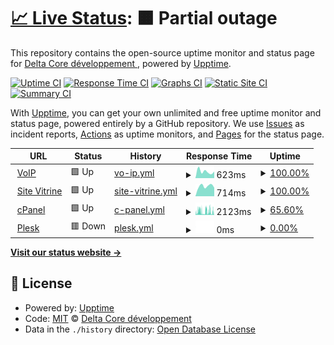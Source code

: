 # [📈 Live Status](https://status.delta-core.fr): <!--live status--> **🟧 Partial outage**

This repository contains the open-source uptime monitor and status page for [Delta Core développement ](https://delta-core.fr), powered by [Upptime](https://github.com/upptime/upptime).

[![Uptime CI](https://github.com/Delta-Core/status/workflows/Uptime%20CI/badge.svg)](https://github.com/Delta-Core/status/actions?query=workflow%3A%22Uptime+CI%22)
[![Response Time CI](https://github.com/Delta-Core/status/workflows/Response%20Time%20CI/badge.svg)](https://github.com/Delta-Core/status/actions?query=workflow%3A%22Response+Time+CI%22)
[![Graphs CI](https://github.com/Delta-Core/status/workflows/Graphs%20CI/badge.svg)](https://github.com/Delta-Core/status/actions?query=workflow%3A%22Graphs+CI%22)
[![Static Site CI](https://github.com/Delta-Core/status/workflows/Static%20Site%20CI/badge.svg)](https://github.com/Delta-Core/status/actions?query=workflow%3A%22Static+Site+CI%22)
[![Summary CI](https://github.com/Delta-Core/status/workflows/Summary%20CI/badge.svg)](https://github.com/Delta-Core/status/actions?query=workflow%3A%22Summary+CI%22)

With [Upptime](https://upptime.js.org), you can get your own unlimited and free uptime monitor and status page, powered entirely by a GitHub repository. We use [Issues](https://github.com/Delta-Core/status/issues) as incident reports, [Actions](https://github.com/Delta-Core/status/actions) as uptime monitors, and [Pages](https://status.delta-core.fr) for the status page.

<!--start: status pages-->
<!-- This summary is generated by Upptime (https://github.com/upptime/upptime) -->
<!-- Do not edit this manually, your changes will be overwritten -->
<!-- prettier-ignore -->
| URL | Status | History | Response Time | Uptime |
| --- | ------ | ------- | ------------- | ------ |
| <img alt="" src="https://icons.duckduckgo.com/ip3/null.ico" height="13"> [VoIP](voip.delta-core.app) | 🟩 Up | [vo-ip.yml](https://github.com/Delta-Core/status/commits/HEAD/history/vo-ip.yml) | <details><summary><img alt="Response time graph" src="./graphs/vo-ip/response-time-week.png" height="20"> 623ms</summary><br><a href="https://status.delta-core.fr/history/vo-ip"><img alt="Response time 2471" src="https://img.shields.io/endpoint?url=https%3A%2F%2Fraw.githubusercontent.com%2FDelta-Core%2Fstatus%2FHEAD%2Fapi%2Fvo-ip%2Fresponse-time.json"></a><br><a href="https://status.delta-core.fr/history/vo-ip"><img alt="24-hour response time 313" src="https://img.shields.io/endpoint?url=https%3A%2F%2Fraw.githubusercontent.com%2FDelta-Core%2Fstatus%2FHEAD%2Fapi%2Fvo-ip%2Fresponse-time-day.json"></a><br><a href="https://status.delta-core.fr/history/vo-ip"><img alt="7-day response time 623" src="https://img.shields.io/endpoint?url=https%3A%2F%2Fraw.githubusercontent.com%2FDelta-Core%2Fstatus%2FHEAD%2Fapi%2Fvo-ip%2Fresponse-time-week.json"></a><br><a href="https://status.delta-core.fr/history/vo-ip"><img alt="30-day response time 1624" src="https://img.shields.io/endpoint?url=https%3A%2F%2Fraw.githubusercontent.com%2FDelta-Core%2Fstatus%2FHEAD%2Fapi%2Fvo-ip%2Fresponse-time-month.json"></a><br><a href="https://status.delta-core.fr/history/vo-ip"><img alt="1-year response time 2471" src="https://img.shields.io/endpoint?url=https%3A%2F%2Fraw.githubusercontent.com%2FDelta-Core%2Fstatus%2FHEAD%2Fapi%2Fvo-ip%2Fresponse-time-year.json"></a></details> | <details><summary><a href="https://status.delta-core.fr/history/vo-ip">100.00%</a></summary><a href="https://status.delta-core.fr/history/vo-ip"><img alt="All-time uptime 87.15%" src="https://img.shields.io/endpoint?url=https%3A%2F%2Fraw.githubusercontent.com%2FDelta-Core%2Fstatus%2FHEAD%2Fapi%2Fvo-ip%2Fuptime.json"></a><br><a href="https://status.delta-core.fr/history/vo-ip"><img alt="24-hour uptime 100.00%" src="https://img.shields.io/endpoint?url=https%3A%2F%2Fraw.githubusercontent.com%2FDelta-Core%2Fstatus%2FHEAD%2Fapi%2Fvo-ip%2Fuptime-day.json"></a><br><a href="https://status.delta-core.fr/history/vo-ip"><img alt="7-day uptime 100.00%" src="https://img.shields.io/endpoint?url=https%3A%2F%2Fraw.githubusercontent.com%2FDelta-Core%2Fstatus%2FHEAD%2Fapi%2Fvo-ip%2Fuptime-week.json"></a><br><a href="https://status.delta-core.fr/history/vo-ip"><img alt="30-day uptime 80.00%" src="https://img.shields.io/endpoint?url=https%3A%2F%2Fraw.githubusercontent.com%2FDelta-Core%2Fstatus%2FHEAD%2Fapi%2Fvo-ip%2Fuptime-month.json"></a><br><a href="https://status.delta-core.fr/history/vo-ip"><img alt="1-year uptime 87.15%" src="https://img.shields.io/endpoint?url=https%3A%2F%2Fraw.githubusercontent.com%2FDelta-Core%2Fstatus%2FHEAD%2Fapi%2Fvo-ip%2Fuptime-year.json"></a></details>
| <img alt="" src="https://icons.duckduckgo.com/ip3/delta-core.fr.ico" height="13"> [Site Vitrine](https://delta-core.fr) | 🟩 Up | [site-vitrine.yml](https://github.com/Delta-Core/status/commits/HEAD/history/site-vitrine.yml) | <details><summary><img alt="Response time graph" src="./graphs/site-vitrine/response-time-week.png" height="20"> 714ms</summary><br><a href="https://status.delta-core.fr/history/site-vitrine"><img alt="Response time 1083" src="https://img.shields.io/endpoint?url=https%3A%2F%2Fraw.githubusercontent.com%2FDelta-Core%2Fstatus%2FHEAD%2Fapi%2Fsite-vitrine%2Fresponse-time.json"></a><br><a href="https://status.delta-core.fr/history/site-vitrine"><img alt="24-hour response time 0" src="https://img.shields.io/endpoint?url=https%3A%2F%2Fraw.githubusercontent.com%2FDelta-Core%2Fstatus%2FHEAD%2Fapi%2Fsite-vitrine%2Fresponse-time-day.json"></a><br><a href="https://status.delta-core.fr/history/site-vitrine"><img alt="7-day response time 714" src="https://img.shields.io/endpoint?url=https%3A%2F%2Fraw.githubusercontent.com%2FDelta-Core%2Fstatus%2FHEAD%2Fapi%2Fsite-vitrine%2Fresponse-time-week.json"></a><br><a href="https://status.delta-core.fr/history/site-vitrine"><img alt="30-day response time 833" src="https://img.shields.io/endpoint?url=https%3A%2F%2Fraw.githubusercontent.com%2FDelta-Core%2Fstatus%2FHEAD%2Fapi%2Fsite-vitrine%2Fresponse-time-month.json"></a><br><a href="https://status.delta-core.fr/history/site-vitrine"><img alt="1-year response time 1083" src="https://img.shields.io/endpoint?url=https%3A%2F%2Fraw.githubusercontent.com%2FDelta-Core%2Fstatus%2FHEAD%2Fapi%2Fsite-vitrine%2Fresponse-time-year.json"></a></details> | <details><summary><a href="https://status.delta-core.fr/history/site-vitrine">100.00%</a></summary><a href="https://status.delta-core.fr/history/site-vitrine"><img alt="All-time uptime 88.33%" src="https://img.shields.io/endpoint?url=https%3A%2F%2Fraw.githubusercontent.com%2FDelta-Core%2Fstatus%2FHEAD%2Fapi%2Fsite-vitrine%2Fuptime.json"></a><br><a href="https://status.delta-core.fr/history/site-vitrine"><img alt="24-hour uptime 100.00%" src="https://img.shields.io/endpoint?url=https%3A%2F%2Fraw.githubusercontent.com%2FDelta-Core%2Fstatus%2FHEAD%2Fapi%2Fsite-vitrine%2Fuptime-day.json"></a><br><a href="https://status.delta-core.fr/history/site-vitrine"><img alt="7-day uptime 100.00%" src="https://img.shields.io/endpoint?url=https%3A%2F%2Fraw.githubusercontent.com%2FDelta-Core%2Fstatus%2FHEAD%2Fapi%2Fsite-vitrine%2Fuptime-week.json"></a><br><a href="https://status.delta-core.fr/history/site-vitrine"><img alt="30-day uptime 93.51%" src="https://img.shields.io/endpoint?url=https%3A%2F%2Fraw.githubusercontent.com%2FDelta-Core%2Fstatus%2FHEAD%2Fapi%2Fsite-vitrine%2Fuptime-month.json"></a><br><a href="https://status.delta-core.fr/history/site-vitrine"><img alt="1-year uptime 88.33%" src="https://img.shields.io/endpoint?url=https%3A%2F%2Fraw.githubusercontent.com%2FDelta-Core%2Fstatus%2FHEAD%2Fapi%2Fsite-vitrine%2Fuptime-year.json"></a></details>
| <img alt="" src="https://icons.duckduckgo.com/ip3/charlie.delta-core.fr.ico" height="13"> [cPanel](https://charlie.delta-core.fr) | 🟩 Up | [c-panel.yml](https://github.com/Delta-Core/status/commits/HEAD/history/c-panel.yml) | <details><summary><img alt="Response time graph" src="./graphs/c-panel/response-time-week.png" height="20"> 2123ms</summary><br><a href="https://status.delta-core.fr/history/c-panel"><img alt="Response time 1543" src="https://img.shields.io/endpoint?url=https%3A%2F%2Fraw.githubusercontent.com%2FDelta-Core%2Fstatus%2FHEAD%2Fapi%2Fc-panel%2Fresponse-time.json"></a><br><a href="https://status.delta-core.fr/history/c-panel"><img alt="24-hour response time 1863" src="https://img.shields.io/endpoint?url=https%3A%2F%2Fraw.githubusercontent.com%2FDelta-Core%2Fstatus%2FHEAD%2Fapi%2Fc-panel%2Fresponse-time-day.json"></a><br><a href="https://status.delta-core.fr/history/c-panel"><img alt="7-day response time 2123" src="https://img.shields.io/endpoint?url=https%3A%2F%2Fraw.githubusercontent.com%2FDelta-Core%2Fstatus%2FHEAD%2Fapi%2Fc-panel%2Fresponse-time-week.json"></a><br><a href="https://status.delta-core.fr/history/c-panel"><img alt="30-day response time 2019" src="https://img.shields.io/endpoint?url=https%3A%2F%2Fraw.githubusercontent.com%2FDelta-Core%2Fstatus%2FHEAD%2Fapi%2Fc-panel%2Fresponse-time-month.json"></a><br><a href="https://status.delta-core.fr/history/c-panel"><img alt="1-year response time 1543" src="https://img.shields.io/endpoint?url=https%3A%2F%2Fraw.githubusercontent.com%2FDelta-Core%2Fstatus%2FHEAD%2Fapi%2Fc-panel%2Fresponse-time-year.json"></a></details> | <details><summary><a href="https://status.delta-core.fr/history/c-panel">65.60%</a></summary><a href="https://status.delta-core.fr/history/c-panel"><img alt="All-time uptime 84.74%" src="https://img.shields.io/endpoint?url=https%3A%2F%2Fraw.githubusercontent.com%2FDelta-Core%2Fstatus%2FHEAD%2Fapi%2Fc-panel%2Fuptime.json"></a><br><a href="https://status.delta-core.fr/history/c-panel"><img alt="24-hour uptime 52.93%" src="https://img.shields.io/endpoint?url=https%3A%2F%2Fraw.githubusercontent.com%2FDelta-Core%2Fstatus%2FHEAD%2Fapi%2Fc-panel%2Fuptime-day.json"></a><br><a href="https://status.delta-core.fr/history/c-panel"><img alt="7-day uptime 65.60%" src="https://img.shields.io/endpoint?url=https%3A%2F%2Fraw.githubusercontent.com%2FDelta-Core%2Fstatus%2FHEAD%2Fapi%2Fc-panel%2Fuptime-week.json"></a><br><a href="https://status.delta-core.fr/history/c-panel"><img alt="30-day uptime 52.61%" src="https://img.shields.io/endpoint?url=https%3A%2F%2Fraw.githubusercontent.com%2FDelta-Core%2Fstatus%2FHEAD%2Fapi%2Fc-panel%2Fuptime-month.json"></a><br><a href="https://status.delta-core.fr/history/c-panel"><img alt="1-year uptime 84.74%" src="https://img.shields.io/endpoint?url=https%3A%2F%2Fraw.githubusercontent.com%2FDelta-Core%2Fstatus%2FHEAD%2Fapi%2Fc-panel%2Fuptime-year.json"></a></details>
| <img alt="" src="https://icons.duckduckgo.com/ip3/romain.delta-core.fr.ico" height="13"> [Plesk](https://romain.delta-core.fr) | 🟥 Down | [plesk.yml](https://github.com/Delta-Core/status/commits/HEAD/history/plesk.yml) | <details><summary><img alt="Response time graph" src="./graphs/plesk/response-time-week.png" height="20"> 0ms</summary><br><a href="https://status.delta-core.fr/history/plesk"><img alt="Response time 3004" src="https://img.shields.io/endpoint?url=https%3A%2F%2Fraw.githubusercontent.com%2FDelta-Core%2Fstatus%2FHEAD%2Fapi%2Fplesk%2Fresponse-time.json"></a><br><a href="https://status.delta-core.fr/history/plesk"><img alt="24-hour response time 0" src="https://img.shields.io/endpoint?url=https%3A%2F%2Fraw.githubusercontent.com%2FDelta-Core%2Fstatus%2FHEAD%2Fapi%2Fplesk%2Fresponse-time-day.json"></a><br><a href="https://status.delta-core.fr/history/plesk"><img alt="7-day response time 0" src="https://img.shields.io/endpoint?url=https%3A%2F%2Fraw.githubusercontent.com%2FDelta-Core%2Fstatus%2FHEAD%2Fapi%2Fplesk%2Fresponse-time-week.json"></a><br><a href="https://status.delta-core.fr/history/plesk"><img alt="30-day response time 0" src="https://img.shields.io/endpoint?url=https%3A%2F%2Fraw.githubusercontent.com%2FDelta-Core%2Fstatus%2FHEAD%2Fapi%2Fplesk%2Fresponse-time-month.json"></a><br><a href="https://status.delta-core.fr/history/plesk"><img alt="1-year response time 3004" src="https://img.shields.io/endpoint?url=https%3A%2F%2Fraw.githubusercontent.com%2FDelta-Core%2Fstatus%2FHEAD%2Fapi%2Fplesk%2Fresponse-time-year.json"></a></details> | <details><summary><a href="https://status.delta-core.fr/history/plesk">0.00%</a></summary><a href="https://status.delta-core.fr/history/plesk"><img alt="All-time uptime 33.82%" src="https://img.shields.io/endpoint?url=https%3A%2F%2Fraw.githubusercontent.com%2FDelta-Core%2Fstatus%2FHEAD%2Fapi%2Fplesk%2Fuptime.json"></a><br><a href="https://status.delta-core.fr/history/plesk"><img alt="24-hour uptime 0.00%" src="https://img.shields.io/endpoint?url=https%3A%2F%2Fraw.githubusercontent.com%2FDelta-Core%2Fstatus%2FHEAD%2Fapi%2Fplesk%2Fuptime-day.json"></a><br><a href="https://status.delta-core.fr/history/plesk"><img alt="7-day uptime 0.00%" src="https://img.shields.io/endpoint?url=https%3A%2F%2Fraw.githubusercontent.com%2FDelta-Core%2Fstatus%2FHEAD%2Fapi%2Fplesk%2Fuptime-week.json"></a><br><a href="https://status.delta-core.fr/history/plesk"><img alt="30-day uptime 1.38%" src="https://img.shields.io/endpoint?url=https%3A%2F%2Fraw.githubusercontent.com%2FDelta-Core%2Fstatus%2FHEAD%2Fapi%2Fplesk%2Fuptime-month.json"></a><br><a href="https://status.delta-core.fr/history/plesk"><img alt="1-year uptime 33.82%" src="https://img.shields.io/endpoint?url=https%3A%2F%2Fraw.githubusercontent.com%2FDelta-Core%2Fstatus%2FHEAD%2Fapi%2Fplesk%2Fuptime-year.json"></a></details>

<!--end: status pages-->

[**Visit our status website →**](https://status.delta-core.fr)

## 📄 License

- Powered by: [Upptime](https://github.com/upptime/upptime)
- Code: [MIT](./LICENSE) © [Delta Core développement ](https://delta-core.fr)
- Data in the `./history` directory: [Open Database License](https://opendatacommons.org/licenses/odbl/1-0/)

